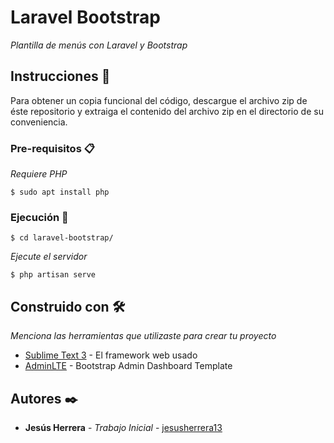 # Laravel Bootstrap

_Plantilla de menús con Laravel y Bootstrap_

## Instrucciones 🚀

Para obtener un copia funcional del código, descargue el archivo zip de éste repositorio y extraiga el contenido del archivo zip en el directorio de su conveniencia.

### Pre-requisitos 📋

_Requiere PHP_

```
$ sudo apt install php
```

### Ejecución 🔧

```
$ cd laravel-bootstrap/
```

_Ejecute el servidor_

```
$ php artisan serve
```

## Construido con 🛠️

_Menciona las herramientas que utilizaste para crear tu proyecto_

* [Sublime Text 3](https://www.sublimetext.com/3) - El framework web usado
* [AdminLTE](https://adminlte.io/) - Bootstrap Admin Dashboard Template

## Autores ✒️

* **Jesús Herrera** - *Trabajo Inicial* - [jesusherrera13](https://github.com/jesusherrera13)